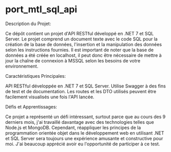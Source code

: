 # port_mtl_sql_api


Description du Projet:

Ce dépôt contient un projet d'API RESTful développé en .NET 7 et SQL Server. Le projet comprend un document texte avec le code SQL pour la création de la base de données, l'insertion et la manipulation des données selon les instructions fournies. Il est important de noter que la base de données a été créée en localhost, il peut donc être nécessaire de mettre à jour la chaîne de connexion à MSSQL selon les besoins de votre environnement.


Caractéristiques Principales:

API RESTful développée en .NET 7 et SQL Server.
Utilise Swagger à des fins de test et de documentation.
Les routes et les DTO utilisés peuvent être facilement visualisés une fois l'API lancée.



Défis et Apprentissages:

Ce projet a représenté un défi intéressant, surtout parce que au cours des 9 derniers mois, j'ai travaillé davantage avec des technologies telles que Node.js et MongoDB. Cependant, réappliquer les principes de la programmation orientée objet dans le développement web en utilisant .NET et SQL Server sera toujours une expérience amusante et constructive pour moi. J'ai beaucoup apprécié avoir eu l'opportunité de participer à ce test.